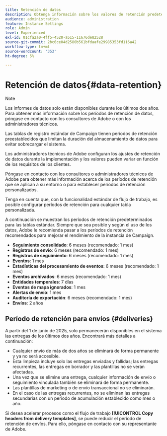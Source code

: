 ```yaml
---
title: Retención de datos
description: Obtenga información sobre los valores de retención predeterminados para las tablas estándar
audience: administration
feature: Instance Settings
role: Admin
level: Experienced
exl-id: 01cfa2a0-4ff5-4520-a515-11676de82528
source-git-commit: 2bc6ce04d2580b561bfdaafe29985353fd116a42
workflow-type: tm+mt
source-wordcount: '353'
ht-degree: 5%

---
```


# Retención de datos{#data-retention}

>[!NOTE]
>
>Los informes de datos solo están disponibles durante los últimos dos años. Para obtener más información sobre los períodos de retención de datos, póngase en contacto con los consultores de Adobe o con los administradores técnicos.

Las tablas de registro estándar de Campaign tienen períodos de retención preestablecidos que limitan la duración del almacenamiento de datos para evitar sobrecargar el sistema.

Los administradores técnicos de Adobe configuran los ajustes de retención de datos durante la implementación y los valores pueden variar en función de los requisitos de los clientes.

Póngase en contacto con los consultores o administradores técnicos de Adobe para obtener más información acerca de los períodos de retención que se aplican a su entorno o para establecer períodos de retención personalizados.

Tenga en cuenta que, con la funcionalidad estándar de flujo de trabajo, es posible configurar períodos de retención para cualquier tabla personalizada.

A continuación se muestran los períodos de retención predeterminados para las tablas estándar. Siempre que sea posible y según el uso de los datos, Adobe le recomienda pasar a los períodos de retención recomendados para mejorar el rendimiento de la instancia de Campaign.

* **Seguimiento consolidado**: 6 meses (recomendado: 1 mes)
* **Registros de envío**: 6 meses (recomendado: 1 mes)
* **Registros de seguimiento**: 6 meses (recomendado: 1 mes)
* **Eventos**: 1 mes
* **Estadísticas del procesamiento de eventos**: 6 meses (recomendado: 1 mes)
* **Eventos archivados**: 6 meses (recomendado: 1 mes)
* **Entidades temporales**: 7 días
* **Eventos de mapa ignorados**: 1 mes
* **Alertas de envío**: 1 mes
* **Auditoría de exportación**: 6 meses (recomendado: 1 mes)
* **Envíos**: 2 años

## Período de retención para envíos {#deliveries}

<!-- By default, the retention period for deliveries is unlimited.-->

A partir del 1 de junio de 2025, solo permanecerán disponibles en el sistema las entregas de los últimos dos años. Encontrará más detalles a continuación:

* Cualquier envío de más de dos años se eliminará de forma permanente y ya no será accesible.
* Esta limpieza incluye solo las entregas enviadas y fallidas; las entregas recurrentes, las entregas en borrador y las plantillas no se verán afectadas.
* Una vez que se elimine una entrega, cualquier información de envío o seguimiento vinculada también se eliminará de forma permanente.
* Las plantillas de marketing o de envío transaccional no se eliminarán.
* En el caso de las entregas recurrentes, no se eliminan las entregas secundarias con un periodo de acumulación establecido como mes o año.

Si desea acelerar procesos como el flujo de trabajo **[!UICONTROL Copy headers from delivery templates]**, se puede reducir el período de retención de envíos. Para ello, póngase en contacto con su representante de Adobe.

<!--

However, if there is a high volume of deliveries on your instance, you can update the **NmsCleanup_DeliveryPurgeDelay** option available from the **[!UICONTROL Administration]** > **[!UICONTROL Application settings]** menu.

Each time the **[!UICONTROL Database cleanup]** workflow is run, the deliveries meeting the conditions set for this option will be deleted.

-->

<!--

When updating the **NmsCleanup_DeliveryPurgeDelay** option, it is recommended to proceed gradually with multiple iterations. For example, you can start by setting the value to 300 days, then 180 days, then 120 days, and so on - making sure iterations are at least 2 days apart. Otherwise, the **[!UICONTROL Database cleanup]** workflow may take much longer because of a large number of deliveries to delete.

This action can help speeding up processes such as the **[!UICONTROL Copy headers from delivery templates]** workflow. Learn more on technical workflows in [this section](technical-workflows.md).

The default value for the **NmsCleanup_DeliveryPurgeDelay** option is `-1`. In this case, no delivery is deleted.

For example, if you set it to `180`, any non-template deliveries that have not been updated in the last 180 days will be deleted when the **[!UICONTROL Database cleanup]** workflow is run.

-->


